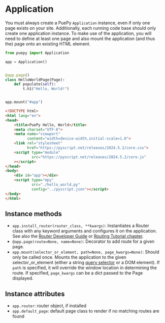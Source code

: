 # Application

You must always create a PuePy `Application` instance, even if only one page exists on your site. Additionally, each
running code base should only create one application instance. To make use of the application, you will need to define
at least one page and also mount the application (and thus the) page onto an existing HTML element.

```Python
from puepy import Application

app = Application()


@app.page()
class HelloWorldPage(Page):
    def populate(self):
        t.h1("Hello, World!")


app.mount("#app")
```

```html
<!DOCTYPE html>
<html lang="en">
<head>
    <title>PuePy Hello, World</title>
    <meta charset="UTF-8">
    <meta name="viewport" 
          content="width=device-width,initial-scale=1.0">
    <link rel="stylesheet"
          href="https://pyscript.net/releases/2024.5.2/core.css">
    <script type="module"
            src="https://pyscript.net/releases/2024.5.2/core.js"
    ></script>
</head>
<body>
    <div id="app"></div>
    <script type="mpy" 
            src="./hello_world.py" 
            config="../pyscript.json"></script>
</body>
</html>
```

## Instance methods

- `app.install_router(router_class, **kwargs)`: Instantiates a Router class with any keyword arguments and configures it on the application. See also the [Router Developer Guide](Router.md) or [Routing Tutorial chapter](Routing.md).
- `@app.page(route=None, name=None)`: Decorator to add route for a given page.
- `app.mount(selector_or_element, path=None, page_kwargs=None)`: Should only be called once. Mounts the application to the given selector_or_element (either a string [query selector](https://developer.mozilla.org/en-US/docs/Web/API/Document/querySelector) or a DOM element). If `path` is specified, it will override the window location in determining the route. If specified, `page_kwargs` can be a dict passed to the Page displayed.

## Instance attributes

- `app.router`: router object, if installed
- `app.default_page`: default page class to render if no matching routes are found

